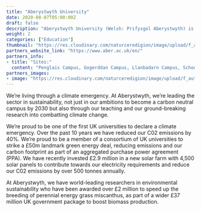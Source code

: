 ```yaml
---
title: "Aberystwyth University"
date: 2020-08-07T05:00:00Z
draft: false
description: "Aberystwyth University (Welsh: Prifysgol Aberystwyth) is a public research university in Aberystwyth, Wales."
weight: 2
categories: ["Education"]
thumbnail: "https://res.cloudinary.com/naturceredigion/image/upload/f_auto,w_480/v1720623543/aberystwyth-university.png"
partners_website_link: "https://www.aber.ac.uk/en/"
partners_info:
- title: "Sites:"
  content: "Penglais Campus, Gogerddan Campus, Llanbadarn Campus, School of Art, Plas Woods, Pwll Crwn Woods, Gogerddan Woods"
partners_images:
- image: "https://res.cloudinary.com/naturceredigion/image/upload/f_auto,w_860/v1721735840/about-aberystwyth-university.webp"
---
```


We’re living through a climate emergency. At Aberystwyth, we’re leading the sector in sustainability, not just in our ambitions to become a carbon neutral campus by 2030 but also through our teaching and our ground-breaking research into combatting climate change.  

We’re proud to be one of the first UK universities to declare a climate emergency. Over the past 10 years we have reduced our C02 emissions by 40%. We’re proud to be a member of a consortium of UK universities to strike a £50m landmark green energy deal, reducing emissions and our carbon footprint as part of an aggregated purchase power agreement (PPA).  We have recently invested £2.9 million in a new solar farm with 4,500 solar panels to contribute towards our electricity requirements and reduce our C02 emissions by over 500 tonnes annually.  

At Aberystwyth, we have world-leading researchers in environmental sustainability who have been awarded over £2 million to speed up the breeding of perennial energy grass miscanthus, as part of a wider £37 million UK government package to boost biomass production.
